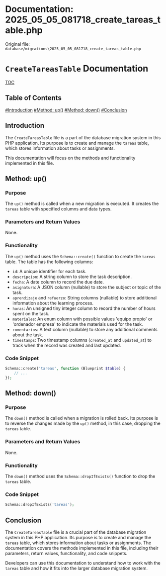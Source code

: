 # Documentation: 2025_05_05_081718_create_tareas_table.php

Original file: `database/migrations\2025_05_05_081718_create_tareas_table.php`

# `CreateTareasTable` Documentation

[TOC](#table-of-contents)

## Table of Contents
[#Introduction](#introduction)
[#Method: up()](#method-up)
[#Method: down()](#method-down)
[#Conclusion](#conclusion)

## Introduction

The `CreateTareasTable` file is a part of the database migration system in this PHP application. Its purpose is to create and manage the `tareas` table, which stores information about tasks or assignments.

This documentation will focus on the methods and functionality implemented in this file.

## Method: up()

### Purpose

The `up()` method is called when a new migration is executed. It creates the `tareas` table with specified columns and data types.

### Parameters and Return Values

None.

### Functionality

The `up()` method uses the `Schema::create()` function to create the `tareas` table. The table has the following columns:

* `id`: A unique identifier for each task.
* `descripcion`: A string column to store the task description.
* `fecha`: A date column to record the due date.
* `asignatura`: A JSON column (nullable) to store the subject or topic of the task.
* `aprendizaje` and `refuerzo`: String columns (nullable) to store additional information about the learning process.
* `horas`: An unsigned tiny integer column to record the number of hours spent on the task.
* `materiales`: An enum column with possible values 'equipo propio' or 'ordenador empresa' to indicate the materials used for the task.
* `comentarios`: A text column (nullable) to store any additional comments about the task.
* `timestamps`: Two timestamp columns (`created_at` and `updated_at`) to track when the record was created and last updated.

### Code Snippet

```php
Schema::create('tareas', function (Blueprint $table) {
    // ...
});
```

## Method: down()

### Purpose

The `down()` method is called when a migration is rolled back. Its purpose is to reverse the changes made by the `up()` method, in this case, dropping the `tareas` table.

### Parameters and Return Values

None.

### Functionality

The `down()` method uses the `Schema::dropIfExists()` function to drop the `tareas` table.

### Code Snippet

```php
Schema::dropIfExists('tareas');
```

## Conclusion

The `CreateTareasTable` file is a crucial part of the database migration system in this PHP application. Its purpose is to create and manage the `tareas` table, which stores information about tasks or assignments. The documentation covers the methods implemented in this file, including their parameters, return values, functionality, and code snippets.

Developers can use this documentation to understand how to work with the `tareas` table and how it fits into the larger database migration system.